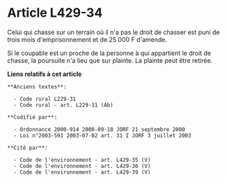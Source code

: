 # Article L429-34

Celui qui chasse sur un terrain où il n'a pas le droit de chasser est puni de trois mois d'emprisonnement et de 25 000 F
d'amende.

Si le coupable est un proche de la personne à qui appartient le droit de chasse, la poursuite n'a lieu que sur plainte. La
plainte peut être retirée.

**Liens relatifs à cet article**

	**Anciens textes**:

	  - Code rural L229-31
	  - Code rural - art. L229-31 (Ab)

	**Codifié par**:

	  - Ordonnance 2000-914 2000-09-18 JORF 21 septembre 2000
	  - Loi n°2003-591 2003-07-02 art. 31 I JORF 3 juillet 2003

	**Cité par**:

	  - Code de l'environnement - art. L429-35 (V)
	  - Code de l'environnement - art. L429-36 (V)
	  - Code de l'environnement - art. L429-39 (V)
